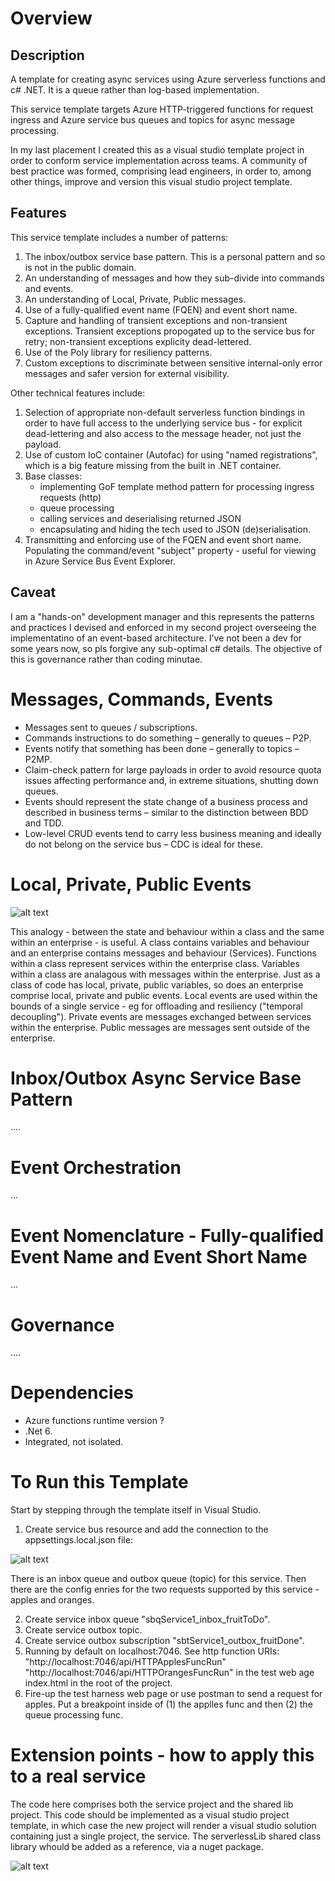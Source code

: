 # Overview
## Description
A template for creating async services using Azure serverless functions and c# .NET. It is a queue rather than log-based implementation.

This service template targets Azure HTTP-triggered functions for request ingress and Azure service bus queues and topics for async message processing.

In my last placement I created this as a visual studio template project in order to conform service implementation across teams. A community of best practice was formed, comprising lead engineers, in order to, among other things, improve and version this visual studio project template.

## Features
This service template includes a number of patterns:
1. The inbox/outbox service base pattern. This is a personal pattern and so is not in the public domain.
2. An understanding of messages and how they sub-divide into commands and events.
3. An understanding of Local, Private, Public messages.
4. Use of a fully-qualified event name (FQEN) and event short name.
5. Capture and handling of transient exceptions and non-transient exceptions. Transient exceptions propogated up to the service bus for retry; non-transient exceptions explicity dead-lettered.
6. Use of the Poly library for resiliency patterns.
7. Custom exceptions to discriminate between sensitive internal-only error messages and safer version for external visibility.

Other technical features include:
1. Selection of appropriate non-default serverless function bindings in order to have full access to the underlying service bus - for explicit dead-lettering and also access to the message header, not just the payload.
2. Use of custom IoC container (Autofac) for using "named registrations", which is a big feature missing from the built in .NET container.
3. Base classes:
    - implementing GoF template method pattern for processing ingress requests (http)
    - queue processing
    - calling services and deserialising returned JSON
    - encapsulating and hiding the tech used to JSON (de)serialisation.
4. Transmitting and enforcing use of the FQEN and event short name. Populating the command/event "subject" property - useful for viewing in Azure Service Bus Event Explorer.

## Caveat
I am a "hands-on" development manager and this represents the patterns and practices I devised and enforced in my second project overseeing the implementatino of an event-based architecture.  I've not been a dev for some years now, so pls forgive any sub-optimal c# details. The objective of this is governance rather than coding minutae.

# Messages, Commands, Events
- Messages sent to queues / subscriptions.
- Commands instructions to do something – generally to queues – P2P.
- Events notify that something has been done – generally to topics – P2MP.
- Claim-check pattern for large payloads in order to avoid resource quota issues affecting performance and, in extreme situations, shutting down queues.
- Events should represent the state change of a business process and described in business terms – similar to the distinction between BDD and TDD.
- Low-level CRUD events tend to carry less business meaning and ideally do not belong on the service bus – CDC is ideal for these.

# Local, Private, Public Events
![alt text](https://github.com/EdLandon/DocMedia/blob/main/AzureFunctionAsyncServiceTemplate/LocalPrivatePublicMessages.png)

This analogy - between the state and behaviour within a class and the same within an enterprise - is useful. A class contains variables and behaviour and an enterprise contains messages and behaviour (Services). Functions within a class represent services within the enterprise class. Variables within a class are analagous with messages within the enterprise. Just as a class of code has local, private, public variables, so does an enterprise comprise local, private and public events. Local events are used within the bounds of a single service - eg for offloading and resiliency ("temporal decoupling"). Private events are messages exchanged between services within the enterprise. Public messages are messages sent outside of the enterprise.

# Inbox/Outbox Async Service Base Pattern
....

# Event Orchestration
...

# Event Nomenclature - Fully-qualified Event Name and Event Short Name
...

# Governance
....

# Dependencies
- Azure functions runtime version ?
- .Net 6.
- Integrated, not isolated.

# To Run this Template
Start by stepping through the template itself in Visual Studio.
1. Create service bus resource and add the connection to the appsettings.local.json file:

![alt text](https://github.com/EdLandon/DocMedia/blob/main/AzureFunctionAsyncServiceTemplate/appsettings.local.json.png)

There is an inbox queue and outbox queue (topic) for this service. Then there are the config enries for the two requests supported by this service - apples and oranges.

2. Create service inbox queue "sbqService1_inbox_fruitToDo".
3. Create service outbox topic.
4. Create service outbox subscription "sbtService1_outbox_fruitDone".
5. Running by default on localhost:7046. See http function URIs: 
    "http://localhost:7046/api/HTTPApplesFuncRun"
    "http://localhost:7046/api/HTTPOrangesFuncRun" in the test web age index.html in the root of the project.
6. Fire-up the test harness web page or use postman to send a request for apples. Put a breakpoint inside of (1) the applles func and then (2) the queue processing func.

# Extension points - how to apply this to a real service

The code here comprises both the service project and the shared lib project. This code should be implemented as a visual studio project template, in which case the new project will render a visual studio solution containing just a single project, the service. The serverlessLib shared class library whould be added as a reference, via a nuget package.

![alt text](https://github.com/EdLandon/DocMedia/blob/main/AzureFunctionAsyncServiceTemplate/SolutionExplorer.png)

